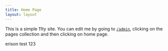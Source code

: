 ```yaml
---
title: Home Page
layout: layout
---
```


This is a simple 11ty site. You can edit me by going to [`/admin`](admin "Edit site with TinaCMS"), clicking on the pages collection and then clicking on home page.

erison test 123
